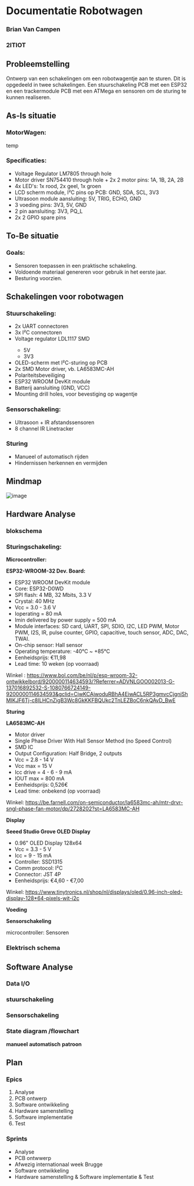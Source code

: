 # Documentatie Robotwagen
### Brian Van Campen
### 2ITIOT

## Probleemstelling

Ontwerp van een schakelingen om een robotwagentje aan te sturen. Dit is opgedeeld in twee schakelingen. Een stuurschakeling PCB met een ESP32 en een trackermodule PCB met een ATMega en sensoren om de sturing te kunnen realiseren.


## As-Is situatie
### MotorWagen: 
temp
### Specificaties:

- Voltage Regulator LM7805 through hole
- Motor driver SN754410 through hole + 2x 2 motor pins: 1A, 1B, 2A, 2B
- 4x LED's: 1x rood, 2x geel, 1x groen
- LCD scherm module, I²C pins op PCB: GND, SDA, SCL, 3V3
- Ultrasoon module aansluiting: 5V, TRIG, ECHO, GND
- 3 voeding pins: 3V3, 5V, GND
- 2 pin aansluiting: 3V3, PQ_L
- 2x 2 GPIO spare pins


## To-Be situatie

### Goals:
- Sensoren toepassen in een praktische schakeling.
- Voldoende materiaal genereren voor gebruik in het eerste jaar.
- Besturing voorzien.





## Schakelingen voor robotwagen
### Stuurschakeling: 
<ul>
  <li>2x UART connectoren</li>
  <li>3x I²C connectoren</li>
  <li>Voltage regulator LDL1117 SMD</li>
  <ul>
      <li>5V</li>
      <li>3V3</li> 
    
  </ul>
  <li>OLED-scherm met I²C-sturing op PCB</li>
  <li>2x SMD Motor driver, vb. LA6583MC-AH</li>
  <li>Polariteitsbeveiliging</li>
  <li>ESP32 WROOM DevKit module</li>
  <li>Batterij aansluiting (GND, VCC)</li>
  <li>Mounting drill holes, voor bevestiging op wagentje</li>
</ul>

### Sensorschakeling: 

<ul>
      <li>Ultrasoon + IR afstandssensoren</li>
      <li>8 channel IR Linetracker</li>
  </ul>
  
### Sturing
<ul>
 <li>Manueel of automatisch rijden</li>
 <li>Hindernissen herkennen en vermijden</li>
</ul>

## Mindmap
![image](https://user-images.githubusercontent.com/91600019/157880859-9cdfd92e-9ed3-454a-b55d-052e98593a98.png)


## Hardware Analyse

### blokschema

### Sturingschakeling:

**Microcontroller:**

**ESP32-WROOM-32 Dev. Board:**
- ESP32 WROOM DevKit module
- Core: ESP32-D0WD
- SPI flash: 4 MB, 32 Mbits, 3.3 V
- Crystal: 40 MHz
- Vcc = 3.0 - 3.6 V
- Ioperating = 80 mA
- Imin delivered by power supply = 500 mA
- Module interfaces: SD card, UART, SPI, SDIO, I2C, LED PWM, Motor PWM, I2S, IR, pulse counter, GPIO, capacitive, touch sensor, ADC, DAC, TWAI.
- On-chip sensor: Hall sensor
- Operating temperature: -40°C ~ +85°C
- Eenheidsprijs: €11,98
- Lead time: 10 weken (op voorraad)

Winkel : https://www.bol.com/be/nl/p/esp-wroom-32-ontwikkelbord/9200000114634593/?Referrer=ADVNLGOO002013-G-137016892532-S-1080766724149-9200000114634593&gclid=CjwKCAjwoduRBhA4EiwACL5RP3gmvcCjgniShMIKJF6Tj-c8ILHCnZigB3Wc8GkKKFBQUkc2TnLEZBoC6nkQAvD_BwE

**Sturing**

**LA6583MC-AH**
- Motor driver
- Single Phase Driver With Hall Sensor Method (no Speed Control)
- SMD IC
- Output Configuration: Half Bridge, 2 outputs
- Vcc = 2.8 - 14 V
- Vcc max = 15 V
- Icc drive = 4 - 6 - 9 mA
- IOUT max = 800 mA
- Eenheidsprijs: 0,526€
- Lead time: onbekend (op voorraad)

Winkel: https://be.farnell.com/on-semiconductor/la6583mc-ah/mtr-drvr-sngl-phase-fan-motor/dp/2728202?st=LA6583MC-AH

**Display**

**Seeed Studio Grove OLED Display**

- 0.96" OLED Display 128x64
- Vcc = 3.3 - 5 V
- Icc = 9 - 15 mA
- Controller: SSD1315
- Comm protocol: I²C
- Connector: JST 4P
- Eenheidsprijs: €4,60 - €7,00

Winkel: https://www.tinytronics.nl/shop/nl/displays/oled/0.96-inch-oled-display-128*64-pixels-wit-i2c

**Voeding**

**Sensorschakeling**

microcontroller:
Sensoren

### Elektrisch schema

## Software Analyse

### Data I/O

### stuurschakeling

### Sensorschakeling

### State diagram /flowchart

**manueel**
**automatisch**
**patroon**

## Plan

### Epics

1. Analyse
2. PCB ontwerp
3. Software ontwikkeling
4. Hardware samenstelling
5. Software implementatie
6. Test

### Sprints
- Analyse 
- PCB ontwwerp
- Afwezig internationaal week Brugge
- Software ontwikkeling
- Hardware samenstelling & Software implementatie & Test
